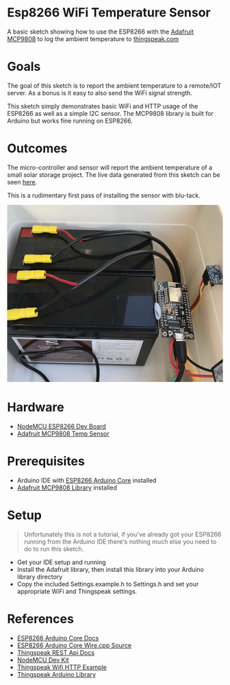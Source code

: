 # Esp8266 WiFi Temperature Sensor

A basic sketch showing how to use the ESP8266 with the [Adafruit MCP9808][sensor] to log the ambient temperature to [thingspeak.com](https://thingspeak.com)

# Goals

The goal of this sketch is to report the ambient temperature to a remote/IOT server. As a bonus is it easy to also send the WiFi signal strength.

This sketch simply demonstrates basic WiFi and HTTP usage of the ESP8266 as well as a simple I2C sensor. The MCP9808 library is built for Arduino but works fine running on ESP8266.

# Outcomes

The micro-controller and sensor will report the ambient temperature of a small solar storage project. The live data generated from this sketch can be seen [here](https://thingspeak.com/channels/445104).

This is a rudimentary first pass of installing the sensor with blu-tack.

![](esy8266-temp.jpg)

# Hardware

- [NodeMCU ESP8266 Dev Board](https://rover.ebay.com/rover/1/705-53470-19255-0/1?icep_id=114&ipn=icep&toolid=20004&campid=5338270079&mpre=https%3A%2F%2Fwww.ebay.com.au%2Fitm%2FNodeMcu-Lua-V3-WIFI-Networking-development-board-Based-ESP8266-IoT%2F181916585996)
- [Adafruit MCP9808 Temp Sensor][sensor]

# Prerequisites

- Arduino IDE with [ESP8266 Arduino Core][esp-core] installed
- [Adafruit MCP9808 Library](https://github.com/adafruit/Adafruit_MCP9808_Library) installed

# Setup

> Unfortunately this is not a tutorial, if you've already got your ESP8266 running from the Arduino IDE there's nothing much else you need to do to run this sketch.

- Get your IDE setup and running
- Install the Adafruit library, then install this library into your Arduino library directory
- Copy the included Settings.example.h to Settings.h and set your appropriate WiFi and Thingspeak settings.

# References

- [ESP8266 Arduino Core Docs][esp-core]
- [ESP8266 Arduino Core Wire.cpp Source](https://github.com/esp8266/Arduino/tree/master/libraries/Wire)
- [Thingspeak REST Api Docs](https://au.mathworks.com/help/thingspeak/rest-api.html)
- [NodeMCU Dev Kit](https://github.com/nodemcu/nodemcu-devkit-v1.0)
- [Thingspeak Wifi HTTP Example](https://github.com/nothans/thingspeak-esp-examples/blob/master/examples/RSSI_to_ThingSpeak.ino)
- [Thingspeak Arduino Library](https://github.com/mathworks/thingspeak-arduino)

[sensor]: https://www.adafruit.com/products/1782
[esp-core]: https://arduino-esp8266.readthedocs.io/en/latest/index.html
